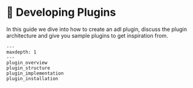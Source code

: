 # 🧩 Developing Plugins

In this guide we dive into how to create an adl plugin, discuss the plugin architecture and give you sample
plugins to get inspiration from.

```{toctree}
---
maxdepth: 1
---
plugin_overview
plugin_structure
plugin_implementation
plugin_installation
```